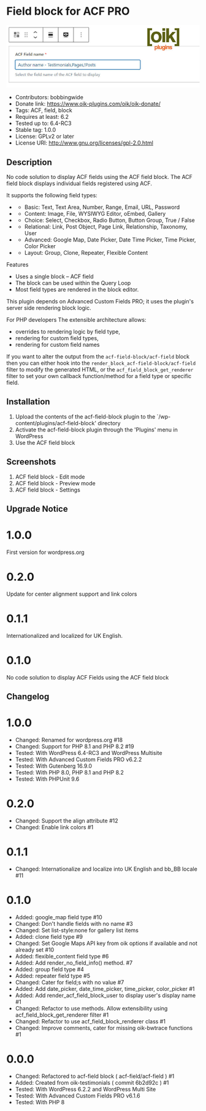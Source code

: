# Field block for ACF PRO 
![banner](assets/field-block-for-acf-pro-banner-772x250.jpg)
* Contributors: bobbingwide
* Donate link: https://www.oik-plugins.com/oik/oik-donate/
* Tags: ACF, field, block
* Requires at least: 6.2
* Tested up to: 6.4-RC3
* Stable tag: 1.0.0
* License: GPLv2 or later
* License URI: http://www.gnu.org/licenses/gpl-2.0.html

## Description 
No code solution to display ACF fields using the ACF field block.
The ACF field block displays individual fields registered using ACF.

It supports the following field types:

* - Basic: Text, Text Area, Number, Range, Email, URL, Password
* - Content: Image, File, WYSIWYG Editor, oEmbed, Gallery
* - Choice: Select, Checkbox, Radio Button, Button Group, True / False
* - Relational: Link, Post Object, Page Link, Relationship, Taxonomy, User
* - Advanced: Google Map, Date Picker, Date Time Picker, Time Picker, Color Picker
* - Layout: Group, Clone, Repeater, Flexible Content

Features

- Uses a single block – ACF field
- The block can be used within the Query Loop
- Most field types are rendered in the block editor.


This plugin depends on Advanced Custom Fields PRO; it uses the plugin's server side rendering block logic.


For PHP developers
The extensible architecture allows:
- overrides to rendering logic by field type,
- rendering for custom field types,
- rendering for custom field names


If you want to alter the output from the `acf-field-block/acf-field` block
then you can either hook into the `render_block_acf-field-block/acf-field` filter to
modify the generated HTML,
or the `acf_field_block_get_renderer` filter to set your own callback function/method
for a field type or specific field.


## Installation 
1. Upload the contents of the acf-field-block plugin to the `/wp-content/plugins/acf-field-block' directory
1. Activate the acf-field-block plugin through the 'Plugins' menu in WordPress
1. Use the ACF field block

## Screenshots 
1. ACF field block - Edit mode
1. ACF field block - Preview mode
1. ACF field block - Settings

## Upgrade Notice 
# 1.0.0 
First version for wordpress.org

# 0.2.0 
Update for center alignment support and link colors

# 0.1.1 
Internationalized and localized for UK English.

# 0.1.0 
No code solution to display ACF Fields using the ACF field block

## Changelog 
# 1.0.0 
* Changed: Renamed for wordpress.org #18
* Changed: Support for PHP 8.1 and PHP 8.2 #19
* Tested: With WordPress 6.4-RC3 and WordPress Multisite
* Tested: With Advanced Custom Fields PRO v6.2.2
* Tested: With Gutenberg 16.9.0
* Tested: With PHP 8.0, PHP 8.1 and PHP 8.2
* Tested: With PHPUnit 9.6

# 0.2.0 
* Changed: Support the align attribute #12
* Changed: Enable link colors #1

# 0.1.1 
* Changed: Internationalize and localize into UK English and bb_BB locale #11

# 0.1.0 
* Added: google_map field type #10
* Changed: Don't handle fields with no name #3
* Changed: Set list-style:none for gallery list items
* Added: clone field type #9
* Changed: Set Google Maps API key from oik options if available and not already set #10
* Added: flexible_content field type #6
* Added: Add render_no_field_info() method. #7
* Added: group field type #4
* Added: repeater field type #5
* Changed: Cater for field;s with no value #7
* Added: Add date_picker, date_time_picker, time_picker, color_picker #1
* Added: Add render_acf_field_block_user to display user's display name #1
* Changed: Refactor to use methods. Allow extensibility using acf_field_block_get_renderer filter #1
* Changed: Refactor to use acf_field_block_renderer class #1
* Changed: Improve comments, cater for missing oik-bwtrace functions #1

# 0.0.0 
* Changed: Refactored to acf-field block ( acf-field/acf-field ) #1
* Added: Created from oik-testimonials ( commit 6b2d92c ) #1
* Tested: With WordPress 6.2.2 and WordPress Multi Site
* Tested: With Advanced Custom Fields PRO v6.1.6
* Tested: With PHP 8
